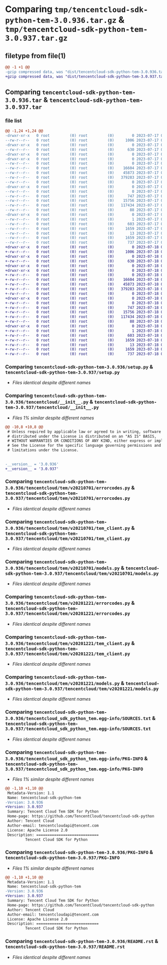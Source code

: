 # Comparing `tmp/tencentcloud-sdk-python-tem-3.0.936.tar.gz` & `tmp/tencentcloud-sdk-python-tem-3.0.937.tar.gz`

## filetype from file(1)

```diff
@@ -1 +1 @@
-gzip compressed data, was "dist/tencentcloud-sdk-python-tem-3.0.936.tar", last modified: Mon Jul 17 00:36:57 2023, max compression
+gzip compressed data, was "dist/tencentcloud-sdk-python-tem-3.0.937.tar", last modified: Tue Jul 18 00:32:28 2023, max compression
```

## Comparing `tencentcloud-sdk-python-tem-3.0.936.tar` & `tencentcloud-sdk-python-tem-3.0.937.tar`

### file list

```diff
@@ -1,24 +1,24 @@
-drwxr-xr-x   0 root         (0) root         (0)        0 2023-07-17 00:36:57.000000 tencentcloud-sdk-python-tem-3.0.936/
--rw-r--r--   0 root         (0) root         (0)     1006 2023-07-17 00:36:57.000000 tencentcloud-sdk-python-tem-3.0.936/setup.py
-drwxr-xr-x   0 root         (0) root         (0)        0 2023-07-17 00:36:57.000000 tencentcloud-sdk-python-tem-3.0.936/tencentcloud/
--rw-r--r--   0 root         (0) root         (0)      630 2023-07-17 00:36:57.000000 tencentcloud-sdk-python-tem-3.0.936/tencentcloud/__init__.py
-drwxr-xr-x   0 root         (0) root         (0)        0 2023-07-17 00:36:57.000000 tencentcloud-sdk-python-tem-3.0.936/tencentcloud/tem/
-drwxr-xr-x   0 root         (0) root         (0)        0 2023-07-17 00:36:57.000000 tencentcloud-sdk-python-tem-3.0.936/tencentcloud/tem/v20210701/
--rw-r--r--   0 root         (0) root         (0)        0 2023-07-17 00:36:57.000000 tencentcloud-sdk-python-tem-3.0.936/tencentcloud/tem/v20210701/__init__.py
--rw-r--r--   0 root         (0) root         (0)    16604 2023-07-17 00:36:57.000000 tencentcloud-sdk-python-tem-3.0.936/tencentcloud/tem/v20210701/errorcodes.py
--rw-r--r--   0 root         (0) root         (0)    45873 2023-07-17 00:36:57.000000 tencentcloud-sdk-python-tem-3.0.936/tencentcloud/tem/v20210701/tem_client.py
--rw-r--r--   0 root         (0) root         (0)   379283 2023-07-17 00:36:57.000000 tencentcloud-sdk-python-tem-3.0.936/tencentcloud/tem/v20210701/models.py
--rw-r--r--   0 root         (0) root         (0)        0 2023-07-17 00:36:57.000000 tencentcloud-sdk-python-tem-3.0.936/tencentcloud/tem/__init__.py
-drwxr-xr-x   0 root         (0) root         (0)        0 2023-07-17 00:36:57.000000 tencentcloud-sdk-python-tem-3.0.936/tencentcloud/tem/v20201221/
--rw-r--r--   0 root         (0) root         (0)        0 2023-07-17 00:36:57.000000 tencentcloud-sdk-python-tem-3.0.936/tencentcloud/tem/v20201221/__init__.py
--rw-r--r--   0 root         (0) root         (0)      747 2023-07-17 00:36:57.000000 tencentcloud-sdk-python-tem-3.0.936/tencentcloud/tem/v20201221/errorcodes.py
--rw-r--r--   0 root         (0) root         (0)    15756 2023-07-17 00:36:57.000000 tencentcloud-sdk-python-tem-3.0.936/tencentcloud/tem/v20201221/tem_client.py
--rw-r--r--   0 root         (0) root         (0)   117434 2023-07-17 00:36:57.000000 tencentcloud-sdk-python-tem-3.0.936/tencentcloud/tem/v20201221/models.py
--rw-r--r--   0 root         (0) root         (0)       88 2023-07-17 00:36:57.000000 tencentcloud-sdk-python-tem-3.0.936/setup.cfg
-drwxr-xr-x   0 root         (0) root         (0)        0 2023-07-17 00:36:57.000000 tencentcloud-sdk-python-tem-3.0.936/tencentcloud_sdk_python_tem.egg-info/
--rw-r--r--   0 root         (0) root         (0)        1 2023-07-17 00:36:57.000000 tencentcloud-sdk-python-tem-3.0.936/tencentcloud_sdk_python_tem.egg-info/dependency_links.txt
--rw-r--r--   0 root         (0) root         (0)      603 2023-07-17 00:36:57.000000 tencentcloud-sdk-python-tem-3.0.936/tencentcloud_sdk_python_tem.egg-info/SOURCES.txt
--rw-r--r--   0 root         (0) root         (0)     1659 2023-07-17 00:36:57.000000 tencentcloud-sdk-python-tem-3.0.936/tencentcloud_sdk_python_tem.egg-info/PKG-INFO
--rw-r--r--   0 root         (0) root         (0)       13 2023-07-17 00:36:57.000000 tencentcloud-sdk-python-tem-3.0.936/tencentcloud_sdk_python_tem.egg-info/top_level.txt
--rw-r--r--   0 root         (0) root         (0)     1659 2023-07-17 00:36:57.000000 tencentcloud-sdk-python-tem-3.0.936/PKG-INFO
--rw-r--r--   0 root         (0) root         (0)      737 2023-07-17 00:36:57.000000 tencentcloud-sdk-python-tem-3.0.936/README.rst
+drwxr-xr-x   0 root         (0) root         (0)        0 2023-07-18 00:32:28.000000 tencentcloud-sdk-python-tem-3.0.937/
+-rw-r--r--   0 root         (0) root         (0)     1006 2023-07-18 00:32:28.000000 tencentcloud-sdk-python-tem-3.0.937/setup.py
+drwxr-xr-x   0 root         (0) root         (0)        0 2023-07-18 00:32:28.000000 tencentcloud-sdk-python-tem-3.0.937/tencentcloud/
+-rw-r--r--   0 root         (0) root         (0)      630 2023-07-18 00:32:28.000000 tencentcloud-sdk-python-tem-3.0.937/tencentcloud/__init__.py
+drwxr-xr-x   0 root         (0) root         (0)        0 2023-07-18 00:32:28.000000 tencentcloud-sdk-python-tem-3.0.937/tencentcloud/tem/
+drwxr-xr-x   0 root         (0) root         (0)        0 2023-07-18 00:32:28.000000 tencentcloud-sdk-python-tem-3.0.937/tencentcloud/tem/v20210701/
+-rw-r--r--   0 root         (0) root         (0)        0 2023-07-18 00:32:28.000000 tencentcloud-sdk-python-tem-3.0.937/tencentcloud/tem/v20210701/__init__.py
+-rw-r--r--   0 root         (0) root         (0)    16604 2023-07-18 00:32:28.000000 tencentcloud-sdk-python-tem-3.0.937/tencentcloud/tem/v20210701/errorcodes.py
+-rw-r--r--   0 root         (0) root         (0)    45873 2023-07-18 00:32:28.000000 tencentcloud-sdk-python-tem-3.0.937/tencentcloud/tem/v20210701/tem_client.py
+-rw-r--r--   0 root         (0) root         (0)   379283 2023-07-18 00:32:28.000000 tencentcloud-sdk-python-tem-3.0.937/tencentcloud/tem/v20210701/models.py
+-rw-r--r--   0 root         (0) root         (0)        0 2023-07-18 00:32:28.000000 tencentcloud-sdk-python-tem-3.0.937/tencentcloud/tem/__init__.py
+drwxr-xr-x   0 root         (0) root         (0)        0 2023-07-18 00:32:28.000000 tencentcloud-sdk-python-tem-3.0.937/tencentcloud/tem/v20201221/
+-rw-r--r--   0 root         (0) root         (0)        0 2023-07-18 00:32:28.000000 tencentcloud-sdk-python-tem-3.0.937/tencentcloud/tem/v20201221/__init__.py
+-rw-r--r--   0 root         (0) root         (0)      747 2023-07-18 00:32:28.000000 tencentcloud-sdk-python-tem-3.0.937/tencentcloud/tem/v20201221/errorcodes.py
+-rw-r--r--   0 root         (0) root         (0)    15756 2023-07-18 00:32:28.000000 tencentcloud-sdk-python-tem-3.0.937/tencentcloud/tem/v20201221/tem_client.py
+-rw-r--r--   0 root         (0) root         (0)   117434 2023-07-18 00:32:28.000000 tencentcloud-sdk-python-tem-3.0.937/tencentcloud/tem/v20201221/models.py
+-rw-r--r--   0 root         (0) root         (0)       88 2023-07-18 00:32:28.000000 tencentcloud-sdk-python-tem-3.0.937/setup.cfg
+drwxr-xr-x   0 root         (0) root         (0)        0 2023-07-18 00:32:28.000000 tencentcloud-sdk-python-tem-3.0.937/tencentcloud_sdk_python_tem.egg-info/
+-rw-r--r--   0 root         (0) root         (0)        1 2023-07-18 00:32:28.000000 tencentcloud-sdk-python-tem-3.0.937/tencentcloud_sdk_python_tem.egg-info/dependency_links.txt
+-rw-r--r--   0 root         (0) root         (0)      603 2023-07-18 00:32:28.000000 tencentcloud-sdk-python-tem-3.0.937/tencentcloud_sdk_python_tem.egg-info/SOURCES.txt
+-rw-r--r--   0 root         (0) root         (0)     1659 2023-07-18 00:32:28.000000 tencentcloud-sdk-python-tem-3.0.937/tencentcloud_sdk_python_tem.egg-info/PKG-INFO
+-rw-r--r--   0 root         (0) root         (0)       13 2023-07-18 00:32:28.000000 tencentcloud-sdk-python-tem-3.0.937/tencentcloud_sdk_python_tem.egg-info/top_level.txt
+-rw-r--r--   0 root         (0) root         (0)     1659 2023-07-18 00:32:28.000000 tencentcloud-sdk-python-tem-3.0.937/PKG-INFO
+-rw-r--r--   0 root         (0) root         (0)      737 2023-07-18 00:32:28.000000 tencentcloud-sdk-python-tem-3.0.937/README.rst
```

### Comparing `tencentcloud-sdk-python-tem-3.0.936/setup.py` & `tencentcloud-sdk-python-tem-3.0.937/setup.py`

 * *Files identical despite different names*

### Comparing `tencentcloud-sdk-python-tem-3.0.936/tencentcloud/__init__.py` & `tencentcloud-sdk-python-tem-3.0.937/tencentcloud/__init__.py`

 * *Files 1% similar despite different names*

```diff
@@ -10,8 +10,8 @@
 # Unless required by applicable law or agreed to in writing, software
 # distributed under the License is distributed on an "AS IS" BASIS,
 # WITHOUT WARRANTIES OR CONDITIONS OF ANY KIND, either express or implied.
 # See the License for the specific language governing permissions and
 # limitations under the License.
 
 
-__version__ = '3.0.936'
+__version__ = '3.0.937'
```

### Comparing `tencentcloud-sdk-python-tem-3.0.936/tencentcloud/tem/v20210701/errorcodes.py` & `tencentcloud-sdk-python-tem-3.0.937/tencentcloud/tem/v20210701/errorcodes.py`

 * *Files identical despite different names*

### Comparing `tencentcloud-sdk-python-tem-3.0.936/tencentcloud/tem/v20210701/tem_client.py` & `tencentcloud-sdk-python-tem-3.0.937/tencentcloud/tem/v20210701/tem_client.py`

 * *Files identical despite different names*

### Comparing `tencentcloud-sdk-python-tem-3.0.936/tencentcloud/tem/v20210701/models.py` & `tencentcloud-sdk-python-tem-3.0.937/tencentcloud/tem/v20210701/models.py`

 * *Files identical despite different names*

### Comparing `tencentcloud-sdk-python-tem-3.0.936/tencentcloud/tem/v20201221/errorcodes.py` & `tencentcloud-sdk-python-tem-3.0.937/tencentcloud/tem/v20201221/errorcodes.py`

 * *Files identical despite different names*

### Comparing `tencentcloud-sdk-python-tem-3.0.936/tencentcloud/tem/v20201221/tem_client.py` & `tencentcloud-sdk-python-tem-3.0.937/tencentcloud/tem/v20201221/tem_client.py`

 * *Files identical despite different names*

### Comparing `tencentcloud-sdk-python-tem-3.0.936/tencentcloud/tem/v20201221/models.py` & `tencentcloud-sdk-python-tem-3.0.937/tencentcloud/tem/v20201221/models.py`

 * *Files identical despite different names*

### Comparing `tencentcloud-sdk-python-tem-3.0.936/tencentcloud_sdk_python_tem.egg-info/SOURCES.txt` & `tencentcloud-sdk-python-tem-3.0.937/tencentcloud_sdk_python_tem.egg-info/SOURCES.txt`

 * *Files identical despite different names*

### Comparing `tencentcloud-sdk-python-tem-3.0.936/tencentcloud_sdk_python_tem.egg-info/PKG-INFO` & `tencentcloud-sdk-python-tem-3.0.937/tencentcloud_sdk_python_tem.egg-info/PKG-INFO`

 * *Files 1% similar despite different names*

```diff
@@ -1,10 +1,10 @@
 Metadata-Version: 1.1
 Name: tencentcloud-sdk-python-tem
-Version: 3.0.936
+Version: 3.0.937
 Summary: Tencent Cloud Tem SDK for Python
 Home-page: https://github.com/TencentCloud/tencentcloud-sdk-python
 Author: Tencent Cloud
 Author-email: tencentcloudapi@tencent.com
 License: Apache License 2.0
 Description: ============================
         Tencent Cloud SDK for Python
```

### Comparing `tencentcloud-sdk-python-tem-3.0.936/PKG-INFO` & `tencentcloud-sdk-python-tem-3.0.937/PKG-INFO`

 * *Files 1% similar despite different names*

```diff
@@ -1,10 +1,10 @@
 Metadata-Version: 1.1
 Name: tencentcloud-sdk-python-tem
-Version: 3.0.936
+Version: 3.0.937
 Summary: Tencent Cloud Tem SDK for Python
 Home-page: https://github.com/TencentCloud/tencentcloud-sdk-python
 Author: Tencent Cloud
 Author-email: tencentcloudapi@tencent.com
 License: Apache License 2.0
 Description: ============================
         Tencent Cloud SDK for Python
```

### Comparing `tencentcloud-sdk-python-tem-3.0.936/README.rst` & `tencentcloud-sdk-python-tem-3.0.937/README.rst`

 * *Files identical despite different names*

